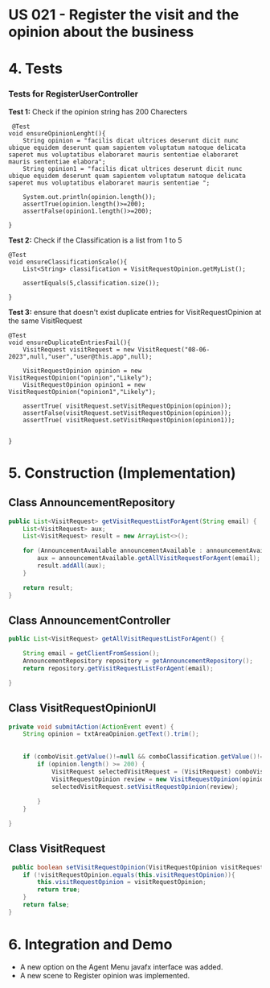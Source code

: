 # US 021 - Register the visit and the opinion about the business


# 4. Tests 
### Tests for RegisterUserController

**Test 1:** Check if the opinion string has 200 Charecters


     @Test
    void ensureOpinionLenght(){
        String opinion = "facilis dicat ultrices deserunt dicit nunc ubique equidem deserunt quam sapientem voluptatum natoque delicata saperet mus voluptatibus elaboraret mauris sententiae elaboraret mauris sententiae elabora";
        String opinion1 = "facilis dicat ultrices deserunt dicit nunc ubique equidem deserunt quam sapientem voluptatum natoque delicata saperet mus voluptatibus elaboraret mauris sententiae ";

        System.out.println(opinion.length());
        assertTrue(opinion.length()>=200);
        assertFalse(opinion1.length()>=200);

    }





**Test 2:** Check if the Classification is a list from 1 to 5

    @Test
    void ensureClassificationScale(){
        List<String> classification = VisitRequestOpinion.getMyList();

        assertEquals(5,classification.size());

    }


**Test 3:** ensure that doesn't exist duplicate entries for VisitRequestOpinion at the same VisitRequest

    @Test
    void ensureDuplicateEntriesFail(){
        VisitRequest visitRequest = new VisitRequest("08-06-2023",null,"user","user@this.app",null);

        VisitRequestOpinion opinion = new VisitRequestOpinion("opinion","Likely");
        VisitRequestOpinion opinion1 = new VisitRequestOpinion("opinion1","Likely");

        assertTrue( visitRequest.setVisitRequestOpinion(opinion));
        assertFalse(visitRequest.setVisitRequestOpinion(opinion));
        assertTrue( visitRequest.setVisitRequestOpinion(opinion1));


    }
	



# 5. Construction (Implementation)


## Class AnnouncementRepository

```java
public List<VisitRequest> getVisitRequestListForAgent(String email) {
    List<VisitRequest> aux;
    List<VisitRequest> result = new ArrayList<>();

    for (AnnouncementAvailable announcementAvailable : announcementAvailables) {
        aux = announcementAvailable.getAllVisitRequestForAgent(email);
        result.addAll(aux);
    }

    return result;
}
```


## Class AnnouncementController

```java
public List<VisitRequest> getAllVisitRequestListForAgent() {

    String email = getClientFromSession();
    AnnouncementRepository repository = getAnnouncementRepository();
    return repository.getVisitRequestListForAgent(email);

}
```

## Class VisitRequestOpinionUI

```java
private void submitAction(ActionEvent event) {
    String opinion = txtAreaOpinion.getText().trim();
    
    
    if (comboVisit.getValue()!=null && comboClassification.getValue()!=null && !txtAreaOpinion.getText().isEmpty()) {
        if (opinion.length() >= 200) {
            VisitRequest selectedVisitRequest = (VisitRequest) comboVisit.getValue();
            VisitRequestOpinion review = new VisitRequestOpinion(opinion, comboClassification.getValue().toString());
            selectedVisitRequest.setVisitRequestOpinion(review);
         
        }
    }

}
```

## Class VisitRequest

```java
 public boolean setVisitRequestOpinion(VisitRequestOpinion visitRequestOpinion) {
    if (!visitRequestOpinion.equals(this.visitRequestOpinion)){
        this.visitRequestOpinion = visitRequestOpinion;
        return true;
    }
    return false;
}

```
# 6. Integration and Demo 

* A new option on the Agent Menu javafx interface was added.
* A new scene to Register opinion was implemented.






